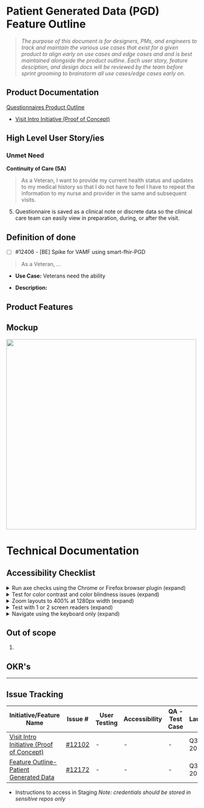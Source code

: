 # Patient Generated Data (PGD) Feature Outline  

> _The purpose of this document is for designers, PMs, and engineers to track and maintain the various use cases that exist for a given product to align early on use cases and edge cases and and is best maintained alongside the product outline. Each user story, feature desciption, and design docs will be reviewed by the team before sprint grooming to brainstorm all use cases/edge cases early on._

## Product Documentation
[Questionnaires Product Outline ](https://github.com/department-of-veterans-affairs/va.gov-team/blob/master/products/health-care/questionnaire/product/product-outline.md)
- [Visit Intro Initiative (Proof of Concept)](https://github.com/department-of-veterans-affairs/va.gov-team/blob/master/products/health-care/questionnaire/product/initiatives/visit-intro.md)

## High Level User Story/ies

### Unmet Need


**Continuity of Care (5A)**

> As a Veteran, I want to provide my current health status and updates to my medical history so that I do not have to feel I have to repeat the information to my nurse and provider in the same and subsequent visits.

 5.  Questionnaire is saved as a clinical note or discrete data so the clinical care team can easily view in preparation, during, or after the visit. 

## Definition of done

- [ ] #12406 - [BE] Spike for VAMF using smart-fhir-PGD


> As a Veteran, ...

* **Use Case:** Veterans need the ability 

* **Description:**

## Product Features




## Mockup
<img src="insertimage embedded" width="500">

# Technical Documentation 

## Accessibility Checklist

<details> 

 <summary> Run axe checks using the Chrome or Firefox browser plugin (expand)</summary>
 
 - [ ] Ensure no heading levels are skipped.
 - [ ] Ensure all buttons and labeled inputs use semantic HTML elements.
 - [ ] Ensure all buttons, labeled elements and images are identified using HTML semantic markers or ARIA roles.
 - [ ] Ensure form fields have clearly defined boundaries or outlines.
 - [ ] Ensure form fields do not use placeholder text. 
 - [ ] Ensure form fields have highly visible and specific error states.

</details>

<details> 

 <summary> Test for color contrast and color blindness issues (expand) </summary>

 - [ ] All text has appropriate contrast. 

</details>

<details> 

 <summary> Zoom layouts to 400% at 1280px width (expand)</summary> 

 - [ ] Ensure readability and usability are supported when zoomed up to 400% at 1280px browser width
 - [ ] Ensure no content gets focused offscreen or is hidden from view.
 
</details>

<details> 

 <summary> Test with 1 or 2 screen readers (expand)</summary> 
 
 - [ ] Ensure the page includes a skip navigation link. 
 - [ ] Ensure all links are properly descriptive. 
 - [ ] Ensure screen reader users can hear the text equivalent for each image conveying information.
 - [ ] Ensure screen reader users can hear the text equivalent for each image button. 
 - [ ] Ensure screen reader users can hear labels and instructions for inputs. 
 - [ ] Ensure purely decorative images are not announced by the screenreader. 
 
</details>

<details> 

 <summary>Navigate using the keyboard only (expand)</summary> 
 
 - [ ] Ensure all links (navigation, text and/or image), form controls and page functions can be reached with the tab key in a logical order. 
 - [ ] Ensure all links (navigation, text and/or image), form controls and page functions can be triggered with the spacebar, enter key, or arrow keys.
 - [ ] Ensure all interactive elements can be reached with the tab key in a logical order 
 - [ ] Ensure all interactive elements can be triggered with the spacebar, enter key, or arrow keys.
 - [ ] Ensure focus is always visible and appears in logical order.
 - [ ] Ensure each interactive element has visible focus state which appears in logical order.
</details>

## Out of scope 

 1. 

## OKR's


---
## Issue Tracking 

| Initiative/Feature Name | Issue # | User Testing | Accessibility  | QA - Test Case  | Launch    | Notes 
| ---------------------------------------------------| ---------- |  ---------    | ---------      | ---------       | --------- | ----- | 
|[Visit Intro Initiative (Proof of Concept)](https://github.com/department-of-veterans-affairs/va.gov-team/blob/master/products/health-care/questionnaire/product/initiatives/visit-intro.md)| [#12102](https://github.com/department-of-veterans-affairs/va.gov-team/issues/12102) |  -   | - | - |Q3 2020| N |
|[Feature Outline- Patient Generated Data](https://github.com/department-of-veterans-affairs/va.gov-team/blob/master/products/health-care/questionnaire/product/features/pgd.md) | [#12172](https://github.com/department-of-veterans-affairs/va.gov-team/issues/12170) |  -   | - | - |Q3 2020| N |

* Instructions to access in Staging
_Note: credentials should be stored in sensitive repos only_
